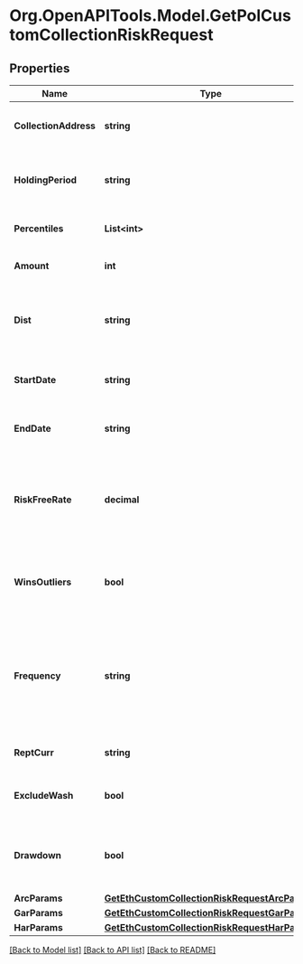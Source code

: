 # Org.OpenAPITools.Model.GetPolCustomCollectionRiskRequest

## Properties

Name | Type | Description | Notes
------------ | ------------- | ------------- | -------------
**CollectionAddress** | **string** | The contract address of the token collection. | 
**HoldingPeriod** | **string** | The holding period to evaluate risk for, e.g. &#x60;12M&#x60; | 
**Percentiles** | **List&lt;int&gt;** | The collection percentile(s) | [optional] 
**Amount** | **int** | The amount of tokens in your portfolio | [optional] 
**Dist** | **string** | The distribution assumed to calculate parametric risk for | [optional] 
**StartDate** | **string** | The start date to pull data for calculations | [optional] 
**EndDate** | **string** | The end date to pull data for calculations | [optional] 
**RiskFreeRate** | **decimal** | The rate of return for an asset deemed risk free in the contemplated holding period | [optional] 
**WinsOutliers** | **bool** | Whether to winsorize time series outliers prior to calculating risk | [optional] 
**Frequency** | **string** | The interval at which to calculate returns to base the forecasts upon, e.g. &#x60;1D&#x60; for daily, &#x60;1M&#x60; for monthly etc. | [optional] 
**ReptCurr** | **string** | The currency to report results in | [optional] 
**ExcludeWash** | **bool** | Exclude suspected wash transactions? | [optional] 
**Drawdown** | **bool** | If true, report drawdown volatility (based on negative returns only). | [optional] 
**ArcParams** | [**GetEthCustomCollectionRiskRequestArcParams**](GetEthCustomCollectionRiskRequestArcParams.md) |  | [optional] 
**GarParams** | [**GetEthCustomCollectionRiskRequestGarParams**](GetEthCustomCollectionRiskRequestGarParams.md) |  | [optional] 
**HarParams** | [**GetEthCustomCollectionRiskRequestHarParams**](GetEthCustomCollectionRiskRequestHarParams.md) |  | [optional] 

[[Back to Model list]](../README.md#documentation-for-models) [[Back to API list]](../README.md#documentation-for-api-endpoints) [[Back to README]](../README.md)

